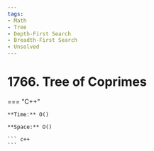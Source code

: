 ```yaml
---
tags:
- Math
- Tree
- Depth-First Search
- Breadth-First Search
- Unsolved
---
```



# 1766. Tree of Coprimes

=== "C++"

    **Time:** O()

    **Space:** O()

    ``` c++
    ```